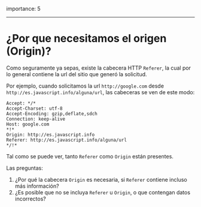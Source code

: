 importance: 5

---

# ¿Por que necesitamos el origen (Origin)?

Como seguramente ya sepas, existe la cabecera HTTP `Referer`, la cual por lo general contiene la url del sitio que generó la solicitud.

Por ejemplo, cuando solicitamos la url `http://google.com` desde `http://es.javascript.info/alguna/url`, las cabeceras se ven de este modo:

```
Accept: */*
Accept-Charset: utf-8
Accept-Encoding: gzip,deflate,sdch
Connection: keep-alive
Host: google.com
*!*
Origin: http://es.javascript.info
Referer: http://es.javascript.info/alguna/url
*/!*
```

Tal como se puede ver, tanto `Referer` como `Origin` están presentes.

Las preguntas:

1. ¿Por qué la cabecera `Origin` es necesaria, si `Referer` contiene incluso más información?
2. ¿Es posible que no se incluya `Referer` u `Origin`, o que contengan datos incorrectos?
